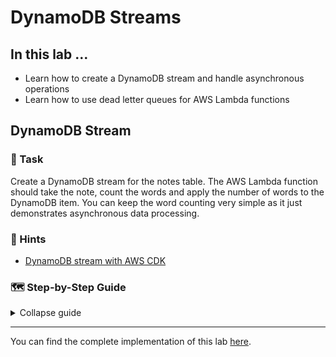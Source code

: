 # DynamoDB Streams

## In this lab …

- Learn how to create a DynamoDB stream and handle asynchronous operations
- Learn how to use dead letter queues for AWS Lambda functions

## DynamoDB Stream

### 📝 Task

Create a DynamoDB stream for the notes table. The AWS Lambda function should take the note, count the words and apply the number of words to the DynamoDB item. You can keep the word counting very simple as it just demonstrates asynchronous data processing.

### 🔎 Hints

- [DynamoDB stream with AWS CDK](https://docs.aws.amazon.com/cdk/api/latest/docs/aws-lambda-event-sources-readme.html#dynamodb-streams)

### 🗺  Step-by-Step Guide

<details>
<summary>Collapse guide</summary>

1. Extend the `.projenrc.js` configuration to add new CDK dependencies:
  ```js
  const project = new AwsCdkTypeScriptApp({
    // …
    cdkDependencies: [
      '@aws-cdk/aws-lambda-nodejs',
      '@aws-cdk/aws-apigatewayv2',
      '@aws-cdk/aws-apigatewayv2-integrations',
      '@aws-cdk/aws-dynamodb',
      '@aws-cdk/aws-lambda-event-sources'
    ],
    // …
  });
  ```
1. Extend the CloudFormation stack in `./src/main.ts` file:
  ```ts
  
  ```

</details>

---

You can find the complete implementation of this lab [here](https://github.com/superluminar-io/serverless-workshop/tree/main/packages/lab4).
